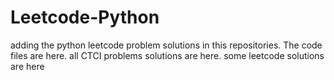 # Leetcode-Python
adding the python leetcode problem solutions in this repositories. 
The code files are here.
all CTCI problems solutions are here.
some leetcode solutions are here


















































































































































































































































































































































































































































































































































































































































































































































